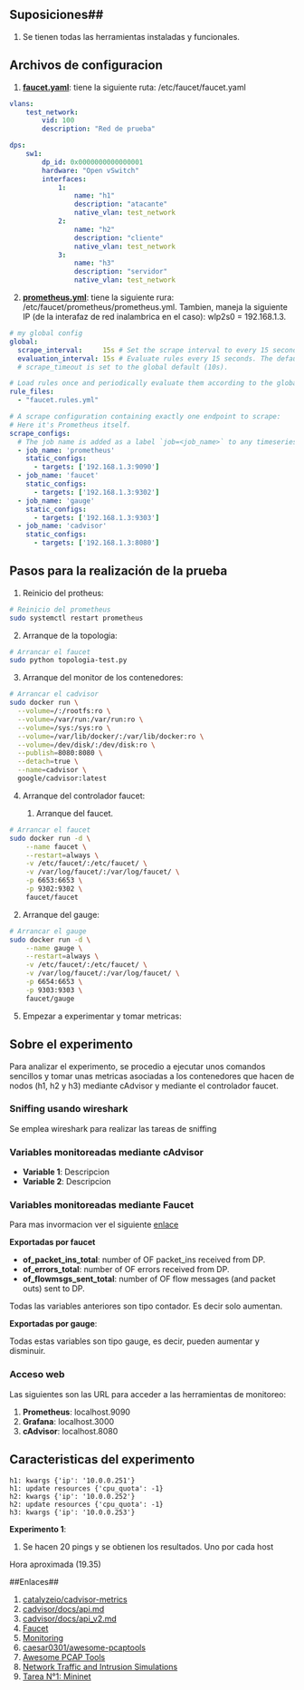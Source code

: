

## Suposiciones##

1. Se tienen todas las herramientas instaladas y funcionales.

## Archivos de configuracion ##

1. [**faucet.yaml**](faucet.yaml): tiene la siguiente ruta: /etc/faucet/faucet.yaml

```yaml
vlans:
    test_network:
        vid: 100
        description: "Red de prueba"

dps:
    sw1:
        dp_id: 0x0000000000000001
        hardware: "Open vSwitch"
        interfaces:
            1:
                name: "h1"
                description: "atacante"
                native_vlan: test_network
            2:
                name: "h2"
                description: "cliente"
                native_vlan: test_network
            3:
                name: "h3"
                description: "servidor"
                native_vlan: test_network
```

2. [**prometheus.yml**](prometheus.yml): tiene la siguiente rura: /etc/faucet/prometheus/prometheus.yml. Tambien, maneja la siguiente IP (de la interafaz de red inalambrica en el caso): wlp2s0 = 192.168.1.3. 

```yml
# my global config
global:
  scrape_interval:     15s # Set the scrape interval to every 15 seconds. Default is every 1 minute.
  evaluation_interval: 15s # Evaluate rules every 15 seconds. The default is every 1 minute.
  # scrape_timeout is set to the global default (10s).

# Load rules once and periodically evaluate them according to the global 'evaluation_interval'.
rule_files:
  - "faucet.rules.yml"

# A scrape configuration containing exactly one endpoint to scrape:
# Here it's Prometheus itself.
scrape_configs:
  # The job name is added as a label `job=<job_name>` to any timeseries scraped from this config.
  - job_name: 'prometheus'
    static_configs:
      - targets: ['192.168.1.3:9090']
  - job_name: 'faucet'
    static_configs:
      - targets: ['192.168.1.3:9302']
  - job_name: 'gauge'
    static_configs:
      - targets: ['192.168.1.3:9303']
  - job_name: 'cadvisor'
    static_configs:
      - targets: ['192.168.1.3:8080']
```

## Pasos para la realización de la prueba ##

1. Reinicio del protheus:

```bash
# Reinicio del prometheus
sudo systemctl restart prometheus
```

2. Arranque de la topologia:

```bash
# Arrancar el faucet
sudo python topologia-test.py
```


3. Arranque del monitor de los contenedores:

```bash
# Arrancar el cadvisor
sudo docker run \
  --volume=/:/rootfs:ro \
  --volume=/var/run:/var/run:ro \
  --volume=/sys:/sys:ro \
  --volume=/var/lib/docker/:/var/lib/docker:ro \
  --volume=/dev/disk/:/dev/disk:ro \
  --publish=8080:8080 \
  --detach=true \
  --name=cadvisor \
  google/cadvisor:latest
```

4. Arranque del controlador faucet:

   1. Arranque del faucet.

```bash
# Arrancar el faucet
sudo docker run -d \
    --name faucet \
    --restart=always \
    -v /etc/faucet/:/etc/faucet/ \
    -v /var/log/faucet/:/var/log/faucet/ \
    -p 6653:6653 \
    -p 9302:9302 \
    faucet/faucet
```

   2. Arranque del gauge:

```bash
# Arrancar el gauge
sudo docker run -d \
    --name gauge \
    --restart=always \
    -v /etc/faucet/:/etc/faucet/ \
    -v /var/log/faucet/:/var/log/faucet/ \
    -p 6654:6653 \
    -p 9303:9303 \
    faucet/gauge
```

5. Empezar a experimentar y tomar metricas:


## Sobre el experimento ##

Para analizar el experimento, se procedio a ejecutar unos comandos sencillos y tomar unas metricas asociadas a los contenedores que hacen de nodos (h1, h2 y h3) mediante cAdvisor y mediante el controlador faucet.

### Sniffing usando wireshark ###

Se emplea wireshark para realizar las tareas de sniffing 

### Variables monitoreadas mediante cAdvisor ###

* **Variable 1**: Descripcion 
* **Variable 2**: Descripcion

### Variables monitoreadas mediante Faucet ###

Para mas invormacion ver el siguiente [enlace](https://docs.faucet.nz/en/latest/monitoring.html)

**Exportadas por faucet**
  * **of_packet_ins_total**: number of OF packet_ins received from DP.	
  * **of_errors_total**: number of OF errors received from DP.
  * **of_flowmsgs_sent_total**: number of OF flow messages (and packet outs) sent to DP.

  Todas las variables anteriores son tipo contador. Es decir solo aumentan.

**Exportadas por gauge**:
  

  Todas estas variables son tipo gauge, es decir, pueden aumentar y disminuir.

### Acceso web ###

Las siguientes son las URL para acceder a las herramientas de monitoreo:
1. **Prometheus**: localhost.9090
2. **Grafana**: localhost.3000
3. **cAdvisor**: localhost.8080


## Caracteristicas del experimento ##

```
h1: kwargs {'ip': '10.0.0.251'}
h1: update resources {'cpu_quota': -1}
h2: kwargs {'ip': '10.0.0.252'}
h2: update resources {'cpu_quota': -1}
h3: kwargs {'ip': '10.0.0.253'}
```


**Experimento 1**:

1. Se hacen 20 pings y se obtienen los resultados. Uno por cada host





Hora aproximada (19.35)




##Enlaces##
1. [catalyzeio/cadvisor-metrics](https://github.com/catalyzeio/cadvisor-metrics)
2. [cadvisor/docs/api.md](https://github.com/google/cadvisor/blob/master/docs/api.md)
3. [cadvisor/docs/api_v2.md](https://github.com/google/cadvisor/blob/master/docs/api_v2.md)
4. [Faucet](https://docs.faucet.nz/en/latest/)
5. [Monitoring](https://docs.faucet.nz/en/latest/monitoring.html)
6. [caesar0301/awesome-pcaptools](https://github.com/caesar0301/awesome-pcaptools)
7. [Awesome PCAP Tools](http://xiaming.me/awesome-pcaptools/)
8. [Network Traffic and Intrusion Simulations](https://edux.fit.cvut.cz/oppa/MI-SIB/prednasky/mi-sib-p06-NetworkSimulations.pdf)
9. [Tarea N°1: Mininet](http://profesores.elo.utfsm.cl/~agv/elo323/2s15/Assignments/Mininet.pdf)

